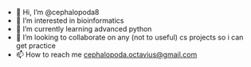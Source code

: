 - 👋 Hi, I’m @cephalopoda8
- 👀 I’m interested in bioinformatics
- 🌱 I’m currently learning advanced python
- 💞️ I’m looking to collaborate on any (not to useful) cs projects so i can get practice
- 📫 How to reach me cephalopoda.octavius@gmail.com

<!---
cephalopoda8/cephalopoda8 is a ✨ special ✨ repository because its `README.md` (this file) appears on your GitHub profile.
You can click the Preview link to take a look at your changes.
--->
